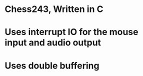 # Chess243, Written in C
# Uses interrupt IO for the mouse input and audio output
# Uses double buffering 